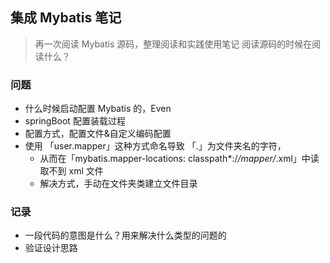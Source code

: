 ## 集成 Mybatis 笔记
> 再一次阅读 Mybatis 源码，整理阅读和实践使用笔记
> 阅读源码的时候在阅读什么？

### 问题
- 什么时候启动配置 Mybatis 的，Even
- springBoot 配置装载过程
- 配置方式，配置文件&自定义编码配置
- 使用 「user.mapper」这种方式命名导致 「.」为文件夹名的字符，
    - 从而在「mybatis.mapper-locations: classpath*:/*/mapper/*.xml」中读取不到 xml 文件
    - 解决方式，手动在文件夹类建立文件目录

### 记录
- 一段代码的意图是什么？用来解决什么类型的问题的
- 验证设计思路